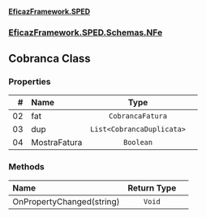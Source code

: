 #### [EficazFramework.SPED](EficazFrameworkSPED.md 'EficazFramework SPED')
### [EficazFramework.SPED.Schemas.NFe](EficazFramework.SPED.Schemas.NFe.md 'EficazFramework.SPED.Schemas.NFe')

## Cobranca Class
### Properties

| # | Name | Type | |
| ---: | :--- | :---: | :--- |
| 02 | fat | `CobrancaFatura` |  |
| 03 | dup | `List<CobrancaDuplicata>` |  |
| 04 | MostraFatura | `Boolean` |  |
### Methods

| Name | Return Type | |
| :--- | :---: | :--- |
| OnPropertyChanged(string) | `Void` |  |
